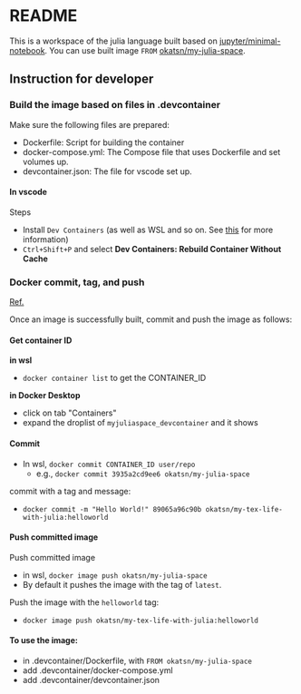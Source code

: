 # README
This is a workspace of the julia language built based on [jupyter/minimal-notebook](https://hub.docker.com/r/jupyter/minimal-notebook).
You can use built image `FROM` [okatsn/my-julia-space](https://hub.docker.com/repository/docker/okatsn/my-julia-space).

## Instruction for developer
### Build the image based on files in .devcontainer
Make sure the following files are prepared:
- Dockerfile: Script for building the container
- docker-compose.yml: The Compose file that uses Dockerfile and set volumes up.
- devcontainer.json: The file for vscode set up.

#### In vscode 

Steps
- Install `Dev Containers` (as well as WSL and so on. See [this](https://github.com/okatsn/swc-forecast-TWAI-23a/blob/master/DEVELOPMENT.md#install-or-set-up-prerequisite) for more information)
- `Ctrl+Shift+P` and select **Dev Containers: Rebuild Container Without Cache**

### Docker commit, tag, and push

[Ref.](https://docs.docker.com/engine/reference/commandline/commit/)

Once an image is successfully built, commit and push the image as follows:

#### Get container ID
**in wsl**
- `docker container list` to get the CONTAINER_ID 

**in Docker Desktop**
- click on tab "Containers" 
- expand the droplist of `myjuliaspace_devcontainer` and it shows

#### Commit

- In wsl, `docker commit CONTAINER_ID user/repo` 
    - e.g., `docker commit 3935a2cd9ee6 okatsn/my-julia-space`

commit with a tag and message:
- `docker commit -m "Hello World!" 89065a96c90b okatsn/my-tex-life-with-julia:helloworld`

#### Push committed image

Push committed image
- in wsl, `docker image push okatsn/my-julia-space`
- By default it pushes the image with the tag of `latest`.

Push the image with the `helloworld` tag:
- `docker image push okatsn/my-tex-life-with-julia:helloworld`

#### To use the image:
- in .devcontainer/Dockerfile, with `FROM okatsn/my-julia-space`
- add .devcontainer/docker-compose.yml
- add .devcontainer/devcontainer.json


